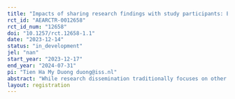```yaml
---
title: "Impacts of sharing research findings with study participants: Evidence from a field experiment"
rct_id: "AEARCTR-0012658"
rct_id_num: "12658"
doi: "10.1257/rct.12658-1.1"
date: "2023-12-14"
status: "in_development"
jel: "nan"
start_year: "2023-12-17"
end_year: "2024-07-31"
pi: "Tien Ha My Duong duong@iss.nl"
abstract: "While research dissemination traditionally focuses on other academics, policymakers, and the public, social scientists increasingly recognize the obligation of sharing results with research participants. When research findings are shared, impacts are typically assessed qualitatively rather than quantitatively. In the context of a study on health- and diet-related beliefs and knowledge among parents and children in urban Vietnam, we aim to explore the relationship between the delivery of research findings to study participants and their health perceptions, diet perceptions, and research acceptance."
layout: registration
---
```


